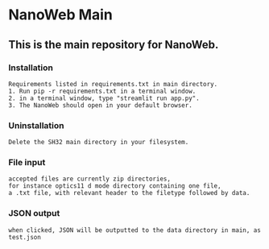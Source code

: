 # NanoWeb Main
## This is the main repository for NanoWeb.

### Installation
    Requirements listed in requirements.txt in main directory. 
    1. Run pip -r requirements.txt in a terminal window.
    2. in a terminal window, type "streamlit run app.py".
    3. The NanoWeb should open in your default browser.
### Uninstallation
    Delete the SH32 main directory in your filesystem.
### File input
    accepted files are currently zip directories, 
    for instance optics11 d mode directory containing one file, 
    a .txt file, with relevant header to the filetype followed by data.
### JSON output 
    when clicked, JSON will be outputted to the data directory in main, as test.json
